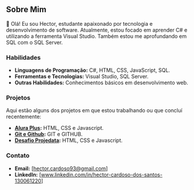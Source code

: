 ## Sobre Mim

👋 Olá! Eu sou Hector, estudante apaixonado por tecnologia e desenvolvimento de software. Atualmente, estou focado em aprender C# e utilizando a ferramenta Visual Studio. Também estou me aprofundando em SQL com o SQL Server.

### Habilidades

- **Linguagens de Programação:** C#, HTML, CSS, JavaScript, SQL.
- **Ferramentas e Tecnologias:** Visual Studio, SQL Server.
- **Outras Habilidades:** Conhecimentos básicos em desenvolvimento web.

### Projetos

Aqui estão alguns dos projetos em que estou trabalhando ou que concluí recentemente:

- **[Alura Plus](https://github.com/HectorCardoso93/alura-plus):** HTML, CSS e Javascript.
- **[Git e Github](https://github.com/HectorCardoso93/git-github-teste):** GIT  e GITHUB.
- **[Desafio Projedata](https://github.com/HectorCardoso93/projeto-mao-na-massa-Projedata.git):** HTML, CSS e Javascript.

### Contato

- **Email:** [hector.cardoso93@gmail.com]
- **LinkedIn:** [www.linkedin.com/in/hector-cardoso-dos-santos-130061220]

